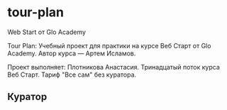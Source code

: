 # tour-plan

Web Start от Glo Academy

Tour Plan:
Учебный проект для практики на курсе Веб Старт от Glo Academy. Автор курса — Артем Исламов.

Проект выполняет:
Плотникова Анастасия. Тринадцатый поток курса Веб Старт. Тариф "Все сам" без куратора.

## Куратор
